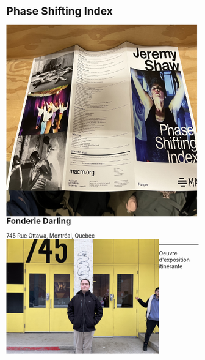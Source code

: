 # Phase Shifting Index
<img align="left" width="500" height="500" src="media/brochure_complete.jpg">

## Fonderie Darling
745 Rue Ottawa, Montréal, Quebec
<img align="left" width="400" src="media/entrer_fonderie_darling.jpg">

----
Oeuvre d'exposition itinérante
